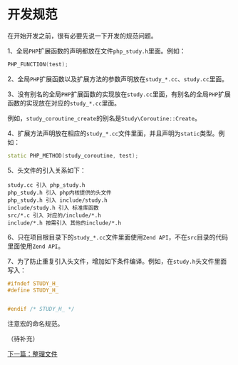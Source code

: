 # 开发规范

在开始开发之前，很有必要先说一下开发的规范问题。

1、全局`PHP`扩展函数的声明都放在文件`php_study.h`里面。例如：

```c++
PHP_FUNCTION(test);
```

2、全局`PHP`扩展函数以及扩展方法的参数声明放在`study_*.cc`、`study.cc`里面。

3、没有别名的全局`PHP`扩展函数的实现放在`study.cc`里面，有别名的全局`PHP`扩展函数的实现放在对应的`study_*.cc`里面。

例如，`study_coroutine_create`的别名是`Study\Coroutine::Create`。

4、扩展方法声明放在相应的`study_*.cc`文件里面，并且声明为`static`类型。例如：

```c++
static PHP_METHOD(study_coroutine, test);
```

5、头文件的引入关系如下：

```
study.cc 引入 php_study.h
php_study.h 引入 php内核提供的头文件
php_study.h 引入 include/study.h
include/study.h 引入 标准库函数
src/*.c 引入 对应的/include/*.h
include/*.h 按需引入 其他的include/*.h
```

6、只在项目根目录下的`study_*.cc`文件里面使用`Zend API`，不在`src`目录的代码里面使用`Zend API`。

7、为了防止重复引入头文件，增加如下条件编译。例如，在`study.h`头文件里面写入：

```c++
#ifndef STUDY_H_
#define STUDY_H_


#endif /* STUDY_H_ */
```

注意宏的命名规范。

（待补充）

[下一篇：整理文件](《PHP扩展开发》-协程-整理文件.md)